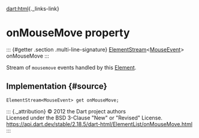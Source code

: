 [dart:html](../../dart-html/dart-html-library){._links-link}

onMouseMove property
====================

::: {#getter .section .multi-line-signature}
[ElementStream](../elementstream-class)\<[MouseEvent](../mouseevent-class)\>
onMouseMove
:::

Stream of `mousemove` events handled by this
[Element](../element-class).

Implementation {#source}
--------------

``` {.language-dart data-language="dart"}
ElementStream<MouseEvent> get onMouseMove;
```

::: {._attribution}
© 2012 the Dart project authors\
Licensed under the BSD 3-Clause \"New\" or \"Revised\" License.\
<https://api.dart.dev/stable/2.18.5/dart-html/ElementList/onMouseMove.html>
:::
